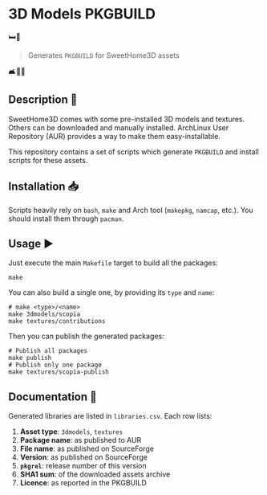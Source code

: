 # 3D Models PKGBUILD

🛏️🌳

> Generates `PKGBUILD` for SweetHome3D assets

🛋️🧑🌴
## Description 📜

SweetHome3D comes with some pre-installed 3D models and textures.
Others can be downloaded and manually installed.
ArchLinux User Repository (AUR) provides a way to make them easy-installable.

This repository contains a set of scripts which generate `PKGBUILD` and install scripts for these assets.

## Installation 📥

Scripts heavily rely on `bash`, `make` and Arch tool (`makepkg`, `namcap`, etc.).
You should install them through `pacman`.

## Usage ▶️

Just execute the main `Makefile` target to build all the packages:

```shell script
make
```

You can also build a single one, by providing its `type` and `name`:

```shell script
# make <type>/<name>
make 3dmodels/scopia
make textures/contributions
```

Then you can publish the generated packages:

```shell script
# Publish all packages
make publish
# Publish only one package
make textures/scopia-publish
```

## Documentation 🔎

Generated libraries are listed in `libraries.csv`.
Each row lists:
  1. **Asset type**: `3dmodels`, `textures`
  2. **Package name**: as published to AUR
  3. **File name**: as published on SourceForge
  4. **Version**: as published on SourceForge
  5. **`pkgrel`**: release number of this version
  6. **SHA1 sum**: of the downloaded assets archive
  7. **Licence**: as reported in the PKGBUILD
